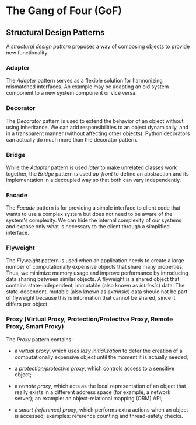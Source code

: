 # The Gang of Four (GoF)

## Structural Design Patterns

A *structural design pattern* proposes a way of composing objects to provide new functionality.

### Adapter

The *Adapter* pattern serves as a flexible solution for harmonizing mismatched interfaces.
An example may be adapting an old system component to a new system component or vice versa.

### Decorator

The *Decorator* pattern is used to extend the behavior of an object without using inheritance.
We can add responsibilities to an object dynamically, and in a transparent manner (without affecting other objects).
Python decorators can actually do much more than the decorator pattern.

### Bridge

While the *Adapter* pattern is used *later* to make unrelated classes work together,
the *Bridge* pattern is used *up-front* to define an abstraction and its implementation
in a decoupled way so that both can vary independently.

### Facade

The *Facade* pattern is for providing a simple interface to client code 
that wants to use a complex system but does not need to be aware of the system's complexity.
We can hide the internal complexity of our systems and expose only
what is necessary to the client through a simplified interface.

### Flyweight

The *Flyweight* pattern is used when an application needs to create 
a large number of computationally expensive objects that share many properties.
Thus, we minimize memory usage and improve performance by introducing data sharing between similar objects.
A flyweight is a shared object that contains state-independent, immutable (also known as *intrinsic*) data.
The state-dependent, mutable (also known as *extrinsic*) data should not be part of
flyweight because this is information that cannot be shared, since it differs per object.

### Proxy (Virtual Proxy, Protection/Protective Proxy, Remote Proxy, Smart Proxy)

The *Proxy* pattern contains:

  - a *virtual proxy*, which uses *lazy initialization* to defer the creation of a computationally expensive object until the moment it is actually needed;
  
  - a *protection/protective proxy*, which controls access to a sensitive object;
  
  - a *remote proxy*, which acts as the local representation of an object that really exists in a different address space (for example, a network server); an example: an object-relational mapping (ORM) API;
  
  - a *smart (reference) proxy*, which performs extra actions when an object is accessed; examples: reference counting and thread-safety checks.